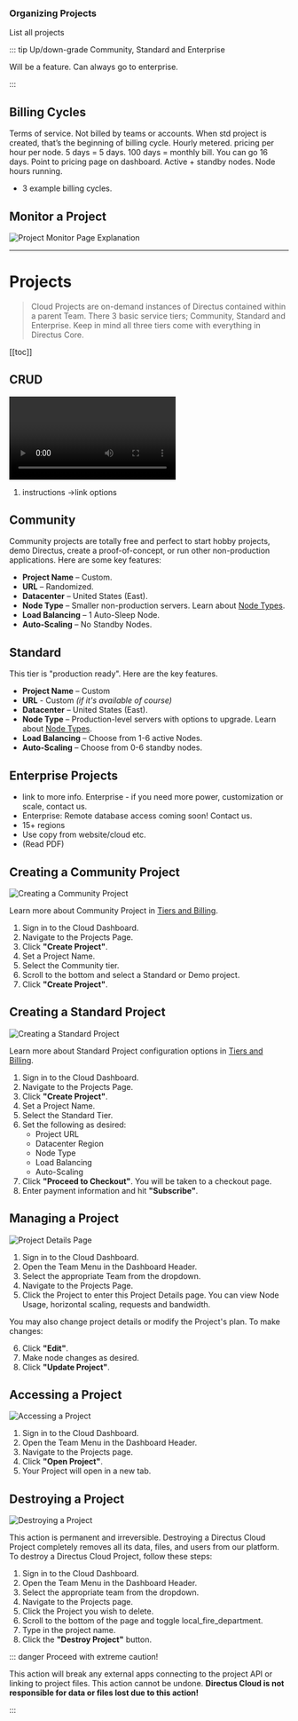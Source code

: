 ### Organizing Projects

List all projects

::: tip Up/down-grade Community, Standard and Enterprise

Will be a feature. Can always go to enterprise.

:::

## Billing Cycles

Terms of service. Not billed by teams or accounts. When std project is created, that’s the beginning of billing cycle.
Hourly metered. pricing per hour per node. 5 days = 5 days. 100 days = monthly bill. You can go 16 days. Point to
pricing page on dashboard. Active + standby nodes. Node hours running.

- 3 example billing cycles.

## Monitor a Project

![Project Monitor Page](image.webp) Explanation

---

# Projects

> Cloud Projects are on-demand instances of Directus contained within a parent Team. There 3 basic service tiers;
> Community, Standard and Enterprise. Keep in mind all three tiers come with everything in Directus Core.

[[toc]]

## CRUD

<video></video>

1. instructions ->link options

## Community

Community projects are totally free and perfect to start hobby projects, demo Directus, create a proof-of-concept, or
run other non-production applications. Here are some key features:

- **Project Name** – Custom.
- **URL** – Randomized.
- **Datacenter** – United States (East).
- **Node Type** – Smaller non-production servers. Learn about [Node Types](#node-type).
- **Load Balancing** – 1 Auto-Sleep Node.
- **Auto-Scaling** – No Standby Nodes.

## Standard

This tier is "production ready". Here are the key features.

- **Project Name** – Custom
- **URL** - Custom _(if it's available of course)_
- **Datacenter** – United States (East).
- **Node Type** – Production-level servers with options to upgrade. Learn about [Node Types](#node-type).
- **Load Balancing** – Choose from 1-6 active Nodes.
- **Auto-Scaling** – Choose from 0-6 standby nodes.

## Enterprise Projects

- link to more info. Enterprise - if you need more power, customization or scale, contact us.
- Enterprise: Remote database access coming soon! Contact us.
- 15+ regions
- Use copy from website/cloud etc.
- (Read PDF)

## Creating a Community Project

![Creating a Community Project](https://cdn.directus.io/docs/v9/cloud/projects/projects-20220225A/create-community-project-20220228A.webp)

Learn more about Community Project in [Tiers and Billing](/cloud/tiers-and-billing/).

1. Sign in to the Cloud Dashboard.
2. Navigate to the Projects Page.
3. Click **"Create Project"**.
4. Set a Project Name.
5. Select the Community tier.
6. Scroll to the bottom and select a Standard or Demo project.
7. Click **"Create Project"**.

## Creating a Standard Project

![Creating a Standard Project](https://cdn.directus.io/docs/v9/cloud/projects/projects-20220225A/create-standard-project-20220228A.webp)

Learn more about Standard Project configuration options in [Tiers and Billing](/cloud/tiers-and-billing/).

1. Sign in to the Cloud Dashboard.
2. Navigate to the Projects Page.
3. Click **"Create Project"**.
4. Set a Project Name.
5. Select the Standard Tier.
6. Set the following as desired:
   - Project URL
   - Datacenter Region
   - Node Type
   - Load Balancing
   - Auto-Scaling
7. Click **"Proceed to Checkout"**. You will be taken to a checkout page.
8. Enter payment information and hit **"Subscribe"**.

## Managing a Project

![Project Details Page](https://cdn.directus.io/docs/v9/cloud/projects/projects-20220225A/project-detail-page-20220225A.webp)

1. Sign in to the Cloud Dashboard.
2. Open the Team Menu in the Dashboard Header.
3. Select the appropriate Team from the dropdown.
4. Navigate to the Projects Page.
5. Click the Project to enter this Project Details page. You can view Node Usage, horizontal scaling, requests and
   bandwidth.

You may also change project details or modify the Project's plan. To make changes:

6. Click **"Edit"**.
7. Make node changes as desired.
8. Click **"Update Project"**.

## Accessing a Project

![Accessing a Project](https://cdn.directus.io/docs/v9/cloud/projects/projects-20220225A/accessing-a-project-20220228A.webp)

1. Sign in to the Cloud Dashboard.
2. Open the Team Menu in the Dashboard Header.
3. Navigate to the Projects page.
4. Click **"Open Project"**.
5. Your Project will open in a new tab.

## Destroying a Project

![Destroying a Project](https://cdn.directus.io/docs/v9/cloud/projects/projects-20220225A/destroy-project-20220225A.webp)

This action is permanent and irreversible. Destroying a Directus Cloud Project completely removes all its data, files,
and users from our platform. To destroy a Directus Cloud Project, follow these steps:

1. Sign in to the Cloud Dashboard.
2. Open the Team Menu in the Dashboard Header.
3. Select the appropriate team from the dropdown.
4. Navigate to the Projects page.
5. Click the Project you wish to delete.
6. Scroll to the bottom of the page and toggle <span mi icon dngr>local_fire_department</span>.
7. Type in the project name.
8. Click the **"Destroy Project"** button.

::: danger Proceed with extreme caution!

This action will break any external apps connecting to the project API or linking to project files. This action cannot
be undone. **Directus Cloud is not responsible for data or files lost due to this action!**

:::
